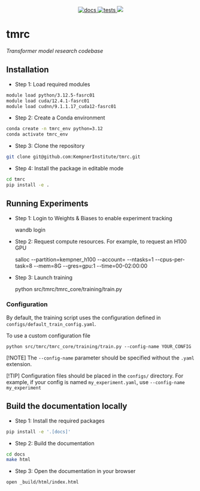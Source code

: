
<p align="center">
  <a href="https://github.com/KempnerInstitute/tmrc/actions/workflows/deploy-docs.yml">
    <img src="https://github.com/KempnerInstitute/tmrc/actions/workflows/deploy-docs.yml/badge.svg?branch=develop" alt="docs">
  </a>
  <a href="https://github.com/KempnerInstitute/tmrc/actions/workflows/python-package.yml">
    <img src="https://github.com/KempnerInstitute/tmrc/actions/workflows/python-package.yml/badge.svg" alt="tests">
  </a>
  <a href="https://codecov.io/gh/KempnerInstitute/tmrc" > 
    <img src="https://codecov.io/gh/KempnerInstitute/tmrc/graph/badge.svg?token=PONKB6HEEH"/> 
  </a>
</p>


# tmrc

_Transformer model research codebase_


## Installation 


- Step 1: Load required modules

```bash
module load python/3.12.5-fasrc01
module load cuda/12.4.1-fasrc01
module load cudnn/9.1.1.17_cuda12-fasrc01 
```

- Step 2: Create a Conda environment

```bash
conda create -n tmrc_env python=3.12
conda activate tmrc_env
```

- Step 3: Clone the repository
```bash
git clone git@github.com:KempnerInstitute/tmrc.git
```

- Step 4: Install the package in editable mode
```bash
cd tmrc
pip install -e .
```

## Running Experiments

- Step 1: Login to Weights & Biases to enable experiment tracking

    wandb login

- Step 2: Request compute resources. For example, to request an H100 GPU

    salloc --partition=kempner_h100 --account=<your FASRC account> --ntasks=1 --cpus-per-task=8 --mem=8G --gres=gpu:1  --time=00-02:00:00

- Step 3: Launch training

    python src/tmrc/tmrc_core/training/train.py

### Configuration

By default, the training script uses the configuration defined in ``configs/default_train_config.yaml``. 

To use a custom configuration file

    python src/tmrc/tmrc_core/training/train.py --config-name YOUR_CONFIG

[!NOTE]
The ``--config-name`` parameter should be specified without the ``.yaml`` extension.

[!TIP]
Configuration files should be placed in the ``configs/`` directory. For example, if your config is named ``my_experiment.yaml``, use ``--config-name my_experiment``

## Build the documentation locally

- Step 1: Install the required packages
```bash
pip install -e '.[docs]'
```

- Step 2: Build the documentation
```bash
cd docs
make html
```

- Step 3: Open the documentation in your browser
```bash
open _build/html/index.html
```
